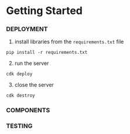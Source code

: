 # Getting Started

### DEPLOYMENT

1. install libraries from the `requirements.txt` file

```
pip install -r requirements.txt
```

2. run the server

```
cdk deploy
```

3. close the server

```
cdk destroy
```

### COMPONENTS

### TESTING
